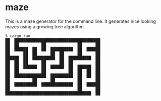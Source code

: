 # maze

This is a maze generator for the command line.
It generates nice looking mazes using a growing tree algorithm.

```
$ cargo run
██  ██████████████████████████████████████
██  ██          ██              ██      ██
██  ██████  ██  ██  ██████████  ██  ██████
██      ██  ██      ██  ██      ██      ██
██████  ██  ██████████  ██  ██████████  ██
██  ██  ██      ██      ██  ██          ██
██  ██  ██████  ██  ██████  ██  ██████  ██
██  ██          ██          ██  ██  ██  ██
██  ██████████████  ██████████  ██  ██  ██
██          ██      ██          ██      ██
██  ██████████  ██████████████  ██  ██████
██                              ██      ██
██████████████████████████████████████  ██
```

